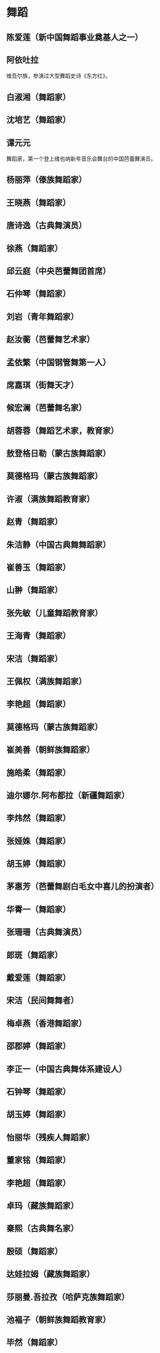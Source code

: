 # 舞蹈

## 陈爱莲（新中国舞蹈事业奠基人之一）

## 阿依吐拉

维吾尔族，参演过大型舞蹈史诗《东方红》。

## 白淑湘（舞蹈家）

## 沈培艺（舞蹈家）

## 谭元元

舞蹈家，第一个登上维也纳新年音乐会舞台的中国芭蕾舞演员。

## 杨丽萍（傣族舞蹈家）

## 王晓燕（舞蹈家）

## 唐诗逸（古典舞演员）

## 徐燕（舞蹈家）

## 邱云庭（中央芭蕾舞团首席）

## 石仲琴（舞蹈家）

## 刘岩（青年舞蹈家）

## 赵汝蘅（芭蕾舞艺术家）

## 孟依繁（中国钢管舞第一人）

## 席嘉琪（街舞天才）

## 候宏澜（芭蕾舞名家）

## 胡蓉蓉（舞蹈艺术家，教育家）

## 敖登格日勒（蒙古族舞蹈家）

## 莫德格玛（蒙古族舞蹈家）

## 许淑（满族舞蹈教育家）

## 赵青（舞蹈家）

## 朱洁静（中国古典舞舞蹈家）

## 崔善玉（舞蹈家）

## 山翀（舞蹈家）

## 张先敏（儿童舞蹈教育家）

## 王海青（舞蹈家）

## 宋洁（舞蹈家）

## 王佩权（满族舞蹈家）

## 李艳超（舞蹈家）

## 莫德格玛（蒙古族舞蹈家）

## 崔美善（朝鲜族舞蹈家）

## 施皓柔（舞蹈家）

## 迪尔娜尔.阿布都拉（新疆舞蹈家）

## 李炜然（舞蹈家）

## 张娅姝（舞蹈家）

## 胡玉婷（舞蹈家）

## 茅惠芳（芭蕾舞剧白毛女中喜儿的扮演者）

## 华霄一（舞蹈家）

## 张珊珊（古典舞演员）

## 郎斑（舞蹈家）

## 戴爱莲（舞蹈家）

## 宋洁（民间舞舞者）

## 梅卓燕（香港舞蹈家）

## 邵郡婷（舞蹈家）

## 李正一（中国古典舞体系建设人）

## 石钟琴（舞蹈家）

## 胡玉婷（舞蹈家）

## 怡丽华（残疾人舞蹈家）

## 董家铭（舞蹈家）

## 李艳超（舞蹈家）

## 卓玛（藏族舞蹈家）

## 秦熙（古典舞名家）

## 殷硕（舞蹈家）

## 达娃拉姆（藏族舞蹈家）

## 莎丽曼.吾拉孜（哈萨克族舞蹈家）

## 池褔子（朝鲜族舞蹈教育家）

## 毕然（舞蹈家）
